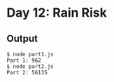 # Day 12: Rain Risk

## Output

```console
$ node part1.js
Part 1: 962
$ node part2.js
Part 2: 56135
```
